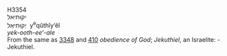 <body>
  <p>H3354<br>  יקוּתיאל  <br> יְקוּתִיאֵל  ‎  y<sup>e</sup>qûthı̂y‘êl  <br><i>yek-ooth-ee‘-ale </i><br>From the same as <a href="h3348.htm">3348</a> and <a href="h0410.htm">410</a>  <i>obedience</i> <i>of</i> <i>God</i>; <i>Jekuthiel</i>, an Israelite: - Jekuthiel.<br></p>
 </body>